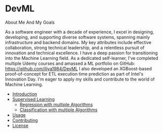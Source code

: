 # DevML

About Me And My Goals 
 
  As a software engineer with a decade of experience, I excel in designing, developing, and supporting diverse software systems, spanning mainly infrastructure and backend domains. My key attributes include effective collaboration, strong technical leadership, and a relentless pursuit of innovation and technical excellence.
  I have a deep passion for transitioning into the Machine Learning field. As a dedicated self-learner, I've completed multiple Udemy courses and amassed a ML portfolio on GitHub: https://github.com/iliya1984/DevML
  I also developed an XGBoost-based proof-of-concept for ETL execution time prediction as part of Intel's Innovation Day. I'm eager to apply my skills and contribute to the world of Machine Learning.

- [Introduction](#introduction)
- [Supervised Learning](#supervised_learning)
  - [Regression with multiple Algorithms](house_prices/house_prices_multiple_regression_models.ipynb)
  - [Classification with multiple Algorithms](titanic/titanic_train_multiple_classification_models-inahshan.ipynb)
- [Usage](#usage)
- [Contributing](#contributing)
- [License](#license)
